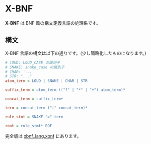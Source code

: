 # X-BNF

**X-BNF** は BNF 風の構文定義言語の処理系です。

## 構文

X-BNF 言語の構文は以下の通りです。(少し簡略化したものになります。)

```ini
# LOUD: LOUD_CASE の識別子
# SNAKE: snake_case の識別子
# CHAR: '...'
# STR: "..."
atom_term = LOUD | SNAKE | CHAR | STR

suffix_term = atom_term (("?" | "*" | "+") atom_term)*

concat_term = suffix_term+

term = concat_term ("|" concat_term)*

rule_stmt = SNAKE "=" term

root = rule_stmt* EOF
```

完全版は [xbnf_lang.xbnf](./xbnf_boot/tests/xbnf_lang/xbnf_lang.xbnf) にあります。
